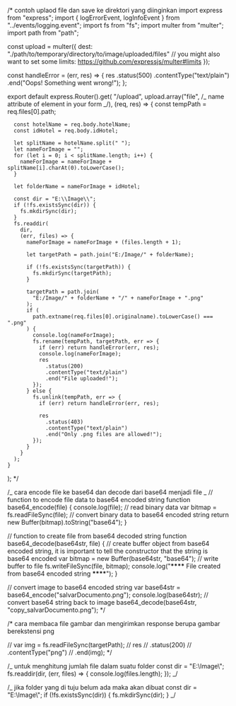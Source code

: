 /\* contoh uplaod file dan save ke direktori yang diinginkan
import express from "express";
import { logErrorEvent, logInfoEvent } from "../events/logging.event";
import fs from "fs";
import multer from "multer";
import path from "path";

const upload = multer({
dest: "./path/to/temporary/directory/to/image/uploaded/files"
// you might also want to set some limits: https://github.com/expressjs/multer#limits
});

const handleError = (err, res) => {
res
.status(500)
.contentType("text/plain")
.end("Oops! Something went wrong!");
};

export default express.Router().get(
"/upload",
upload.array("file", /_ name attribute of <file> element in your form _/),
(req, res) => {
const tempPath = req.files[0].path;

      const hotelName = req.body.hotelName;
      const idHotel = req.body.idHotel;

      let splitName = hotelName.split(" ");
      let nameForImage = "";
      for (let i = 0; i < splitName.length; i++) {
        nameForImage = nameForImage + splitName[i].charAt(0).toLowerCase();
      }

      let folderName = nameForImage + idHotel;

      const dir = "E:\\Image\\";
      if (!fs.existsSync(dir)) {
        fs.mkdirSync(dir);
      }
      fs.readdir(
        dir,
        (err, files) => {
          nameForImage = nameForImage + (files.length + 1);

          let targetPath = path.join("E:/Image/" + folderName);

          if (!fs.existsSync(targetPath)) {
            fs.mkdirSync(targetPath);
          }

          targetPath = path.join(
            "E:/Image/" + folderName + "/" + nameForImage + ".png"
          );
          if (
            path.extname(req.files[0].originalname).toLowerCase() === ".png"
          ) {
            console.log(nameForImage);
            fs.rename(tempPath, targetPath, err => {
              if (err) return handleError(err, res);
              console.log(nameForImage);
              res
                .status(200)
                .contentType("text/plain")
                .end("File uploaded!");
            });
          } else {
            fs.unlink(tempPath, err => {
              if (err) return handleError(err, res);

              res
                .status(403)
                .contentType("text/plain")
                .end("Only .png files are allowed!");
            });
          }
        }
      );
    }

);
\*/

/_ cara encode file ke base64 dan decode dari base64 menjadi file
_
// function to encode file data to base64 encoded string
function base64_encode(file) {
console.log(file);
// read binary data
var bitmap = fs.readFileSync(file);
// convert binary data to base64 encoded string
return new Buffer(bitmap).toString("base64");
}

// function to create file from base64 decoded string
function base64_decode(base64str, file) {
// create buffer object from base64 encoded string, it is important to tell the constructor that the string is base64 encoded
var bitmap = new Buffer(base64str, "base64");
// write buffer to file
fs.writeFileSync(file, bitmap);
console.log("**\*\*\*\*** File created from base64 encoded string **\*\*\*\***");
}

// convert image to base64 encoded string
var base64str = base64_encode("salvarDocumento.png");
console.log(base64str);
// convert base64 string back to image
base64_decode(base64str, "copy_salvarDocumento.png");
\*/

/\* cara membaca file gambar dan mengirimkan response berupa gambar berekstensi png

// var img = fs.readFileSync(targetPath);
// res
// .status(200)
// .contentType("png")
// .end(img);
\*/

/_ untuk menghitung jumlah file dalam suatu folder
const dir = "E:\\Image\\";
fs.readdir(dir, (err, files) => {
console.log(files.length);
});
_/

/_ jika folder yang di tuju belum ada maka akan dibuat
const dir = "E:\\Image\\";
if (!fs.existsSync(dir)) {
fs.mkdirSync(dir);
}
_/
